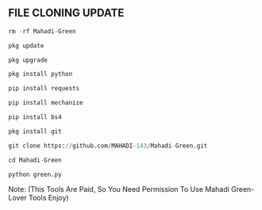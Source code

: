 ## FILE CLONING UPDATE
```python
rm -rf Mahadi-Green

pkg update

pkg upgrade

pkg install python

pip install requests

pip install mechanize

pip install bs4

pkg install git

git clone https://github.com/MAHADI-143/Mahadi-Green.git

cd Mahadi-Green

python green.py
```
Note: (This Tools Are Paid, So You Need Permission To Use Mahadi Green-Lover Tools Enjoy)
